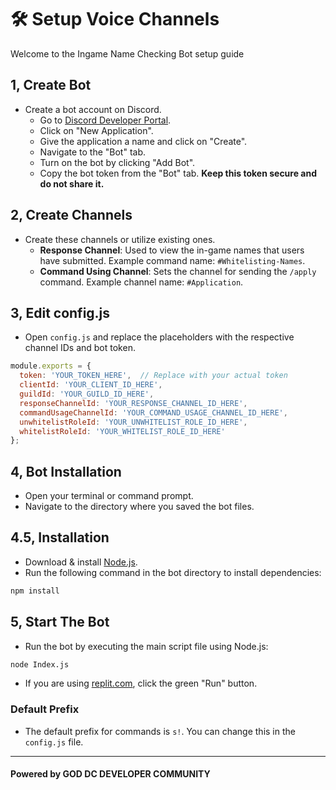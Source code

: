 # 🛠️ Setup Voice Channels

Welcome to the Ingame Name Checking Bot setup guide 

## 1, Create Bot

- Create a bot account on Discord.
  - Go to [Discord Developer Portal](https://discord.com/developers/applications).
  - Click on "New Application".
  - Give the application a name and click on "Create".
  - Navigate to the "Bot" tab.
  - Turn on the bot by clicking "Add Bot".
  - Copy the bot token from the "Bot" tab. **Keep this token secure and do not share it.**

## 2, Create Channels
- Create these channels or utilize existing ones.
  - **Response Channel**: Used to view the in-game names that users have submitted. Example command name: `#Whitelisting-Names`.
  - **Command Using Channel**: Sets the channel for sending the `/apply` command. Example channel name: `#Application`.

## 3, Edit config.js

- Open `config.js` and replace the placeholders with the respective channel IDs and bot token.

```javascript
module.exports = {
  token: 'YOUR_TOKEN_HERE',  // Replace with your actual token
  clientId: 'YOUR_CLIENT_ID_HERE',
  guildId: 'YOUR_GUILD_ID_HERE',
  responseChannelId: 'YOUR_RESPONSE_CHANNEL_ID_HERE',
  commandUsageChannelId: 'YOUR_COMMAND_USAGE_CHANNEL_ID_HERE',
  unwhitelistRoleId: 'YOUR_UNWHITELIST_ROLE_ID_HERE',
  whitelistRoleId: 'YOUR_WHITELIST_ROLE_ID_HERE'
};
```
## 4, Bot Installation

- Open your terminal or command prompt.
- Navigate to the directory where you saved the bot files.

## 4.5, Installation

- Download & install [Node.js](https://nodejs.org/en/download/package-manager).
- Run the following command in the bot directory to install dependencies:

```bash
npm install
```

## 5, Start The Bot

- Run the bot by executing the main script file using Node.js:

```bash
node Index.js
```

- If you are using [replit.com](https://replit.com), click the green "Run" button.

### Default Prefix

- The default prefix for commands is `s!`. You can change this in the `config.js` file.

---

#### Powered by GOD DC DEVELOPER COMMUNITY

